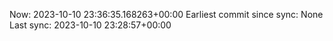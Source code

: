 Now: 2023-10-10 23:36:35.168263+00:00 Earliest commit since sync: None Last sync: 2023-10-10 23:28:57+00:00
